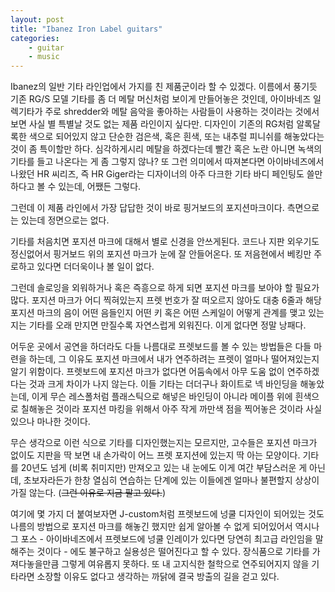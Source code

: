 ```yaml
---
layout: post
title: "Ibanez Iron Label guitars"
categories:
    - guitar
    - music
---
```


Ibanez의 일반 기타 라인업에서 가지를 친 제품군이라 할 수 있겠다. 이름에서 풍기듯 기존 RG/S 모델 기타를 좀 더 메탈 머신처럼 보이게 만들어놓은 것인데, 아이바네즈 일렉기타가 주로 shredder와 메탈 음악을 좋아하는 사람들이 사용하는 것이라는 것에서 보면 사실 별 특별날 것도 없는 제품 라인이지 싶다만. 디자인이 기존의 RG처럼 알록달록한 색으로 되어있지 않고 단순한 검은색, 혹은 흰색, 또는 내추럴 피니쉬를 해놓았다는 것이 좀 특이할만 하다. 심각하게시리 메탈을 하겠다는데 빨간 혹은 노란 아니면 녹색의 기타를 들고 나온다는 게 좀 그렇지 않나? 또 그런 의미에서 따져본다면 아이바네즈에서 나왔던 HR 씨리즈, 즉 HR Giger라는 디자이너의 아주 다크한 기타 바디 페인팅도 쓸만하다고 볼 수 있는데, 어쨌든 그렇다.

그런데 이 제품 라인에서 가장 답답한 것이 바로 핑거보드의 포지션마크이다. 측면으로는 있는데 정면으로는 없다.

기타를 처음치면 포지션 마크에 대해서 별로 신경을 안쓰게된다. 코드나 지판 외우기도 정신없어서 핑거보드 위의 포지션 마크가 눈에 잘 안들어온다. 또 저음현에서 베킹만 주로하고 있다면 더더욱이나 볼 일이 없다. 

그런데 솔로잉을 외워하거나 혹은 즉흥으로 하게 되면 포지션 마크를 보아야 할 필요가 많다. 포지션 마크가 어디 찍혀있는지 프렛 번호가 잘 떠오르지 않아도 대충 6줄과 해당 포지션 마크의 음이 어떤 음들인지 어떤 키 혹은 어떤 스케일이 어떻게 관계를 맺고 있는지는 기타를 오래 만지면 만질수록 자연스럽게 외워진다. 이게 없다면 정말 낭패다. 

어두운 곳에서 공연을 하더라도 다들 나름대로 프렛보드를 볼 수 있는 방법들은 다들 마련을 하는데, 그 이유도 포지션 마크에서 내가 연주하려는 프렛이 얼마나 떨어져있는지 알기 위함이다. 프렛보드에 포지션 마크가 없다면 어둠속에서 아무 도움 없이 연주하겠다는 것과 크게 차이가 나지 않는다. 이들 기타는 더더구나 화이트로 넥 바인딩을 해놓았는데, 이게 무슨 레스폴처럼 플래스틱으로 해넣은 바인딩이 아니라 메이플 위에 흰색으로 칠해놓은 것이라 포지션 마킹을 위해서 아주 작게 까만색 점을 찍어놓은 것이라 사실 있으나 마나한 것이다.

무슨 생각으로 이런 식으로 기타를 디자인했는지는 모르지만, 고수들은 포지션 마크가 없이도 지판을 딱 보면 내 손가락이 어느 프렛 포지션에 있는지 딱 아는 모양이다. 기타를 20년도 넘게 (비록 취미지만) 만져오고 있는 내 눈에도 이게 여간 부담스러운 게 아닌데, 초보자라든가 한창 열심히 연습하는 단계에 있는 이들에겐 얼마나 불편할지 상상이 가질 않는다. (~~그런 이유로 지금 팔고 있다.~~)

여기에 몇 가지 더 붙여보자면 J-custom처럼 프렛보드에 넝쿨 디자인이 되어있는 것도 나름의 방법으로 포지션 마크를 해놓긴 했지만 쉽게 알아볼 수 없게 되어있어서 역시나 그 포스 - 아이바네즈에서 프렛보드에 넝쿨 인레이가 있다면 당연히 최고급 라인임을 말해주는 것이다 - 에도 불구하고 실용성은 떨어진다고 할 수 있다. 장식품으로 기타를 가져다놓을만큼 그렇게 여유롭지 못하다. 또 내 고지식한 철학으로 연주되어지지 않을 기타라면 소장할 이유도 없다고 생각하는 까닭에 결국 방출의 길을 걷고 있다. 



